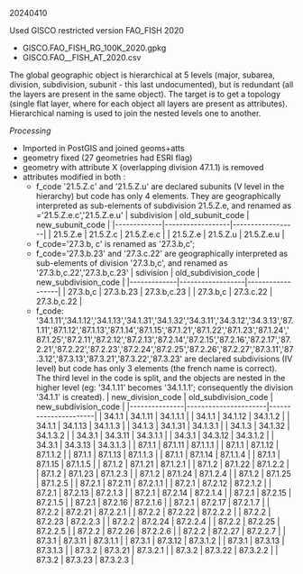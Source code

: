 20240410

Used GISCO restricted version FAO_FISH 2020
+  GISCO.FAO_FISH_RG_100K_2020.gpkg
+  GISCO.FAO__FISH_AT_2020.csv

The global geographic object is hierarchical at 5 levels (major, subarea, division, subdivision, subunit - this last undocumented), but is redundant (all the layers are present in the same object).
The target is to get a topology (single flat layer, where for each object all layers are present as attributes).
Hierarchical naming is used to join the nested levels one to another.

*Processing*
+  Imported in PostGIS and joined geoms+atts
+  geometry fixed (27 geometries had ESRI flag)
+  geometry with attribute X (overlapping division 47.1.1) is removed
+  attributes modified in both :
   +  f_code '21.5.Z.c' and '21.5.Z.u' are declared subunits (V level in the hierarchy) but code has only 4 elements. They are geographically interpreted as sub-elements of subdivision 21.5.Z.e, and renamed as ='21.5.Z.e.c','21.5.Z.e.u'
      | subdivision | old_subunit_code | new_subunit_code |
      |-------------|------------------|------------------|
      | 21.5.Z.e | 21.5.Z.c | 21.5.Z.e.c |
      | 21.5.Z.e | 21.5.Z.u | 21.5.Z.e.u |
   +  f_code='27.3.b, c' is renamed as '27.3.b,c';
   +  f_code='27.3.b.23' and '27.3.c.22' are geographically interpreted as sub-elements of division '27.3.b,c', and renamed as '27.3.b,c.22','27.3.b,c.23'
      | sdivision | old_subdivision_code | new_subdivision_code |
      |-------------|------------------|------------------|
      | 27.3.b,c | 27.3.b.23 | 27.3.b,c.23 |
      | 27.3.b,c | 27.3.c.22 | 27.3.b,c.22 |
   +  f_code: '34.1.11','34.1.12','34.1.13','34.1.31','34.1.32','34.3.11','34.3.12','34.3.13','87.1.11','87.1.12','87.1.13','87.1.14','87.1.15','87.1.21','87.1.22','87.1.23','87.1.24','87.1.25','87.2.11','87.2.12','87.2.13','87.2.14','87.2.15','87.2.16','87.2.17','87.2.21','87.2.22','87.2.23','87.2.24','87.2.25','87.2.26','87.2.27','87.3.11','87.3.12','87.3.13','87.3.21','87.3.22','87.3.23' are declared subdivisions (IV level) but code has only 3 elements (the french name is correct). The third level in the code is split, and the objects are nested in the higher level (eg: '34.1.11' becomes '34.1.1.1'; consequently the division '34.1.1' is created).
       | new_division_code | old_subdivision_code | new_subdivision_code |
       |---------------|----------------------|----------------------|
       | 34.1.1        | 34.1.11              | 34.1.1.1             |
       | 34.1.1        | 34.1.12              | 34.1.1.2             |
       | 34.1.1        | 34.1.13              | 34.1.1.3             |
       | 34.1.3        | 34.1.31              | 34.1.3.1             |
       | 34.1.3        | 34.1.32              | 34.1.3.2             |
       | 34.3.1        | 34.3.11              | 34.3.1.1             |
       | 34.3.1        | 34.3.12              | 34.3.1.2             |
       | 34.3.1        | 34.3.13              | 34.3.1.3             |
       | 87.1.1        | 87.1.11              | 87.1.1.1             |
       | 87.1.1        | 87.1.12              | 87.1.1.2             |
       | 87.1.1        | 87.1.13              | 87.1.1.3             |
       | 87.1.1        | 87.1.14              | 87.1.1.4             |
       | 87.1.1        | 87.1.15              | 87.1.1.5             |
       | 87.1.2        | 87.1.21              | 87.1.2.1             |
       | 87.1.2        | 87.1.22              | 87.1.2.2             |
       | 87.1.2        | 87.1.23              | 87.1.2.3             |
       | 87.1.2        | 87.1.24              | 87.1.2.4             |
       | 87.1.2        | 87.1.25              | 87.1.2.5             |
       | 87.2.1        | 87.2.11              | 87.2.1.1             |
       | 87.2.1        | 87.2.12              | 87.2.1.2             |
       | 87.2.1        | 87.2.13              | 87.2.1.3             |
       | 87.2.1        | 87.2.14              | 87.2.1.4             |
       | 87.2.1        | 87.2.15              | 87.2.1.5             |
       | 87.2.1        | 87.2.16              | 87.2.1.6             |
       | 87.2.1        | 87.2.17              | 87.2.1.7             |
       | 87.2.2        | 87.2.21              | 87.2.2.1             |
       | 87.2.2        | 87.2.22              | 87.2.2.2             |
       | 87.2.2        | 87.2.23              | 87.2.2.3             |
       | 87.2.2        | 87.2.24              | 87.2.2.4             |
       | 87.2.2        | 87.2.25              | 87.2.2.5             |
       | 87.2.2        | 87.2.26              | 87.2.2.6             |
       | 87.2.2        | 87.2.27              | 87.2.2.7             |
       | 87.3.1        | 87.3.11              | 87.3.1.1             |
       | 87.3.1        | 87.3.12              | 87.3.1.2             |
       | 87.3.1        | 87.3.13              | 87.3.1.3             |
       | 87.3.2        | 87.3.21              | 87.3.2.1             |
       | 87.3.2        | 87.3.22              | 87.3.2.2             |
       | 87.3.2        | 87.3.23              | 87.3.2.3             |
